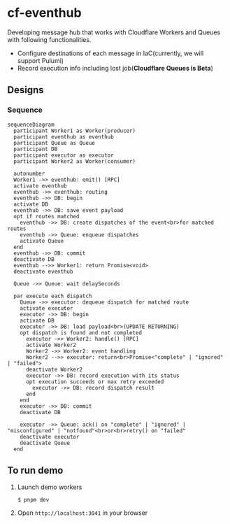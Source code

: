 # cf-eventhub

Developing message hub that works with Cloudflare Workers and Queues with following functionalities.

- Configure destinations of each message in IaC(currently, we will support Pulumi)
- Record execution info including lost job(**Cloudflare Queues is Beta**)

## Designs
### Sequence

```mermaid
sequenceDiagram
  participant Worker1 as Worker(producer)
  participant eventhub as eventhub
  participant Queue as Queue
  participant DB
  participant executor as executor
  participant Worker2 as Worker(consumer)

  autonumber
  Worker1 ->> eventhub: emit() [RPC]
  activate eventhub
  eventhub ->> eventhub: routing
  eventhub ->> DB: begin
  activate DB
  eventhub ->> DB: save event payload
  opt if routes matched
    eventhub ->> DB: create dispatches of the event<br>for matched routes
    eventhub ->> Queue: enqueue dispatches
    activate Queue
  end
  eventhub ->> DB: commit
  deactivate DB
  eventhub -->> Worker1: return Promise<void>
  deactivate eventhub

  Queue ->> Queue: wait delaySeconds

  par execute each dispatch
    Queue ->> executor: dequeue dispatch for matched route
    activate executor
    executor ->> DB: begin
    activate DB
    executor ->> DB: load payload<br>(UPDATE RETURNING)
    opt dispatch is found and not completed
      executor ->> Worker2: handle() [RPC]
      activate Worker2
      Worker2 ->> Worker2: event handling
      Worker2 -->> executor: return<br>Promise<"complete" | "ignored" | "failed">
      deactivate Worker2
      executor ->> DB: record execution with its status
      opt execution succeeds or max retry exceeded
        executor ->> DB: record dispatch result
      end
    end
    executor ->> DB: commit
    deactivate DB

    executor ->> Queue: ack() on "complete" | "ignored" | "misconfigured" | "notfound"<br>or<br>retry() on "failed"
    deactivate executor
    deactivate Queue
  end
```

## To run demo
1. Launch demo workers
    ```shell
    $ pnpm dev
    ```
2. Open `http://localhost:3041` in your browser
